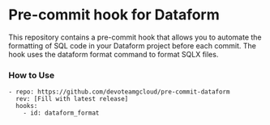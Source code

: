 # Pre-commit hook for Dataform

This repository contains a pre-commit hook that allows you to automate the formatting of SQL code in your Dataform project before each commit. The hook uses the dataform format command to format SQLX files.

### How to Use

```
- repo: https://github.com/devoteamgcloud/pre-commit-dataform
  rev: [Fill with latest release]
  hooks:
    - id: dataform_format
```